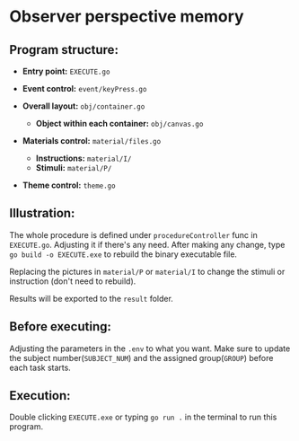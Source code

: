 # Observer perspective memory
## Program structure:
- **Entry point:** `EXECUTE.go`
- **Event control:** `event/keyPress.go`
- **Overall layout:** `obj/container.go`
    - **Object within each container:** `obj/canvas.go`

- **Materials control:** `material/files.go`
    - **Instructions:** `material/I/`
    - **Stimuli:** `material/P/`
- **Theme control:** `theme.go`

## Illustration:
The whole procedure is defined under `procedureController` func in `EXECUTE.go`. Adjusting it if there's any need. After making any change, type `go build -o EXECUTE.exe` to rebuild the binary executable file.

Replacing the pictures in `material/P` or `material/I` to change the stimuli or instruction (don't need to rebuild).

Results will be exported to the `result` folder.

## Before executing:
Adjusting the parameters in the `.env` to what you want. Make sure to update the subject number(`SUBJECT_NUM`) and the assigned group(`GROUP`) before each task starts.

## Execution:
Double clicking `EXECUTE.exe` or typing `go run .` in the terminal to run this program.